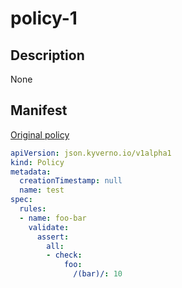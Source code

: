 
# policy-1

## Description

None

## Manifest

[Original policy](https://github.com/kyverno/kyverno-json/catalog/ecs/policy-1.yaml)

```yaml
apiVersion: json.kyverno.io/v1alpha1
kind: Policy
metadata:
  creationTimestamp: null
  name: test
spec:
  rules:
  - name: foo-bar
    validate:
      assert:
        all:
        - check:
            foo:
              /(bar)/: 10
```